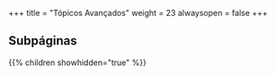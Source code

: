 +++
title = "Tópicos Avançados"
weight = 23
alwaysopen = false
+++

## Subpáginas

{{% children showhidden="true" %}}

